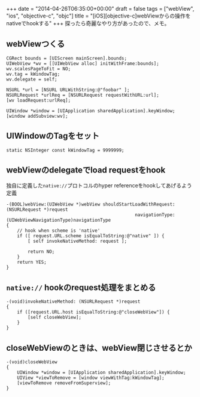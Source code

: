 +++
date = "2014-04-26T06:35:00+00:00"
draft = false
tags = ["webView", "ios", "objective-c", "objc"]
title = "[iOS][objective-c]webViewからの操作をnativeでhookする"
+++
探ったら奇麗なやり方があったので、メモ。

## webViewつくる

	CGRect bounds = [UIScreen mainScreen].bounds;
	UIWebView *wv = [[UIWebView alloc] initWithFrame:bounds];
	wv.scalesPageToFit = NO;
	wv.tag = kWindowTag;
	wv.delegate = self;
	
	NSURL *url = [NSURL URLWithString:@"foobar" ];
	NSURLRequest *urlReq = [NSURLRequest requestWithURL:url];
	[wv loadRequest:urlReq];
	
	UIWindow *window = [UIApplication sharedApplication].keyWindow;
	[window addSubview:wv];

## UIWindowのTagをセット

	static NSInteger const kWindowTag = 9999999;

## webViewのdelegateでload requestをhook

独自に定義した`native://`プロトコルのhyper referenceをhookしてあげるよう定義

	-(BOOL)webView:(UIWebView *)webView shouldStartLoadWithRequest:(NSURLRequest *)request
	                                                navigationType:(UIWebViewNavigationType)navigationType
	{
	    // hook when scheme is 'native'
	    if ([ request.URL.scheme isEqualToString:@"native" ]) {
	        [ self invokeNativeMethod: request ];
	        
	        return NO;
	    }
	    return YES;
	}

## `native://` hookのrequest処理をまとめる

	-(void)invokeNativeMethod: (NSURLRequest *)request
	{
	    if ([request.URL.host isEqualToString:@"closeWebView"]) {
	        [self closeWebView];
	    }
	}

## closeWebViewのときは、webView閉じさせるとか

	-(void)closeWebView
	{
	    UIWindow *window = [UIApplication sharedApplication].keyWindow;
	    UIView *viewToRemove = [window viewWithTag:kWindowTag]; 
	    [viewToRemove removeFromSuperview];
	}

	
